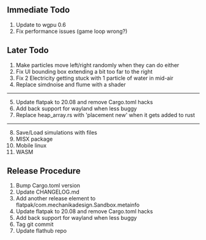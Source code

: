 ## Immediate Todo
1. Update to wgpu 0.6
2. Fix performance issues (game loop wrong?)

## Later Todo
1. Make particles move left/right randomly when they can do either
2. Fix UI bounding box extending a bit too far to the right
3. Fix 2 Electricity getting stuck with 1 particle of water in mid-air
4. Replace simdnoise and flume with a shader
---
5. Update flatpak to 20.08 and remove Cargo.toml hacks
6. Add back support for wayland when less buggy
7. Replace heap_array.rs with 'placement new' when it gets added to rust
---
8. Save/Load simulations with files
9. MISX package
10. Mobile linux
11. WASM

## Release Procedure
1. Bump Cargo.toml version
2. Update CHANGELOG.md
3. Add another release element to flatpak/com.mechanikadesign.Sandbox.metainfo
4. Update flatpak to 20.08 and remove Cargo.toml hacks
5. Add back support for wayland when less buggy
6. Tag git commit
7. Update flathub repo